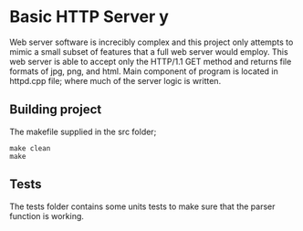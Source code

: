# Basic HTTP Server y
Web server software is increcibly complex and this project only attempts to mimic a small subset of 
features that a full web server would employ. This web server is able to accept only the HTTP/1.1 GET method and
returns file formats of jpg, png, and html. Main component of program is located in httpd.cpp file; where much 
of the server logic is written.


## Building project
The makefile supplied in the src folder;

```
make clean
make
```
## Tests
The tests folder contains some units tests to make sure that the parser
function is working.



